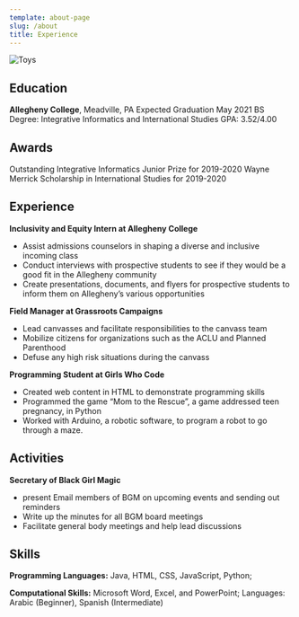 ```yaml
---
template: about-page
slug: /about
title: Experience
---
```



![Toys](/assets/moroccoschool.JPG "Teaching English to students in Zaouiat Ahansal, Morocco")



## Education
**Allegheny College**, Meadville, PA Expected Graduation May 2021 BS Degree: Integrative Informatics and International Studies GPA: 3.52/4.00

## Awards
Outstanding Integrative Informatics Junior Prize for 2019-2020
Wayne Merrick Scholarship in International Studies for 2019-2020

## Experience

**Inclusivity and Equity Intern at Allegheny College**
* Assist admissions counselors in shaping a diverse and inclusive incoming class
* Conduct interviews with prospective students to see if they would be a good fit in the Allegheny community
* Create presentations, documents, and flyers for prospective students to inform them on Allegheny’s various opportunities

**Field Manager at Grassroots Campaigns**
 * Lead canvasses and facilitate responsibilities to the canvass team
 * Mobilize citizens for organizations such as the ACLU and Planned Parenthood
 * Defuse any high risk situations during the canvass

**Programming Student at Girls Who Code**
 * Created web content in HTML to demonstrate programming skills
 * Programmed the game “Mom to the Rescue”, a game addressed teen pregnancy, in Python
 * Worked with Arduino, a robotic software, to program a robot to go through a maze.

## Activities
**Secretary of Black Girl Magic**
 * present Email members of BGM on upcoming events and sending out reminders
 * Write up the minutes for all BGM board meetings
 * Facilitate general body meetings and help lead discussions

## Skills
**Programming Languages:** Java, HTML, CSS, JavaScript, Python;

**Computational Skills:** Microsoft Word, Excel, and PowerPoint; Languages: Arabic (Beginner), Spanish (Intermediate)
